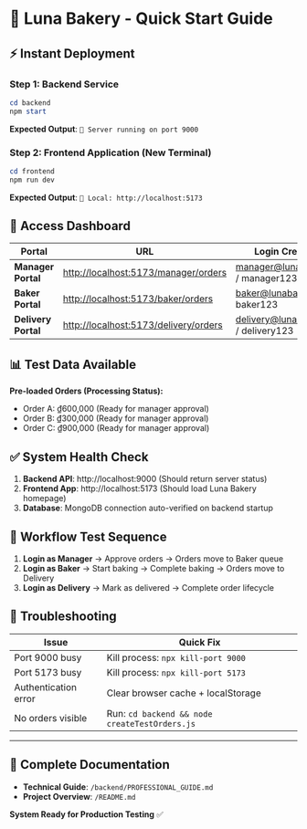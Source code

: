 # 🚀 Luna Bakery - Quick Start Guide

## ⚡ Instant Deployment

### Step 1: Backend Service
```powershell
cd backend
npm start
```
**Expected Output**: `🚀 Server running on port 9000`

### Step 2: Frontend Application (New Terminal)
```powershell
cd frontend
npm run dev
```
**Expected Output**: `🎯 Local: http://localhost:5173`

## 🔐 Access Dashboard

| Portal | URL | Login Credentials |
|--------|-----|-------------------|
| **Manager Portal** | [http://localhost:5173/manager/orders](http://localhost:5173/manager/orders) | manager@lunabakery.com / manager123 |
| **Baker Portal** | [http://localhost:5173/baker/orders](http://localhost:5173/baker/orders) | baker@lunabakery.com / baker123 |
| **Delivery Portal** | [http://localhost:5173/delivery/orders](http://localhost:5173/delivery/orders) | delivery@lunabakery.com / delivery123 |

## 📊 Test Data Available

**Pre-loaded Orders (Processing Status):**
- Order A: ₫600,000 (Ready for manager approval)
- Order B: ₫300,000 (Ready for manager approval)  
- Order C: ₫900,000 (Ready for manager approval)

## ✅ System Health Check

1. **Backend API**: http://localhost:9000 (Should return server status)
2. **Frontend App**: http://localhost:5173 (Should load Luna Bakery homepage)
3. **Database**: MongoDB connection auto-verified on backend startup

## 🔄 Workflow Test Sequence

1. **Login as Manager** → Approve orders → Orders move to Baker queue
2. **Login as Baker** → Start baking → Complete baking → Orders move to Delivery
3. **Login as Delivery** → Mark as delivered → Complete order lifecycle

## 🚨 Troubleshooting

| Issue | Quick Fix |
|-------|-----------|
| Port 9000 busy | Kill process: `npx kill-port 9000` |
| Port 5173 busy | Kill process: `npx kill-port 5173` |
| Authentication error | Clear browser cache + localStorage |
| No orders visible | Run: `cd backend && node createTestOrders.js` |

---

## 📖 Complete Documentation
- **Technical Guide**: `/backend/PROFESSIONAL_GUIDE.md`
- **Project Overview**: `/README.md`

**System Ready for Production Testing** ✅ 